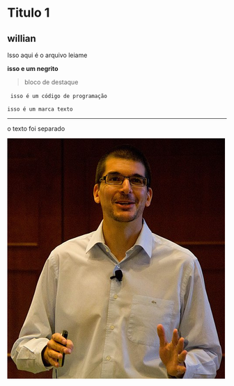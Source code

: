 # Titulo 1

## willian

Isso aqui é o arquivo leiame

**isso e um negrito**

> bloco de destaque

` isso é um código de programação`

    isso é um marca texto


---

o texto foi separado

![titulo da imagem](image.jpg)
